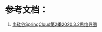 <!--title: Spring Cloud
description: Spring Cloud
type: 笔记
firstPicture: http://static-blog.top234.top/image/1.png
status: 1
priority: 6
=top234=-->



# 参考文档：

1. [尚硅谷SpringCloud第2季2020.3.2思维导图](/doc/SGG-SpringCloud-S2-20200302.html)

